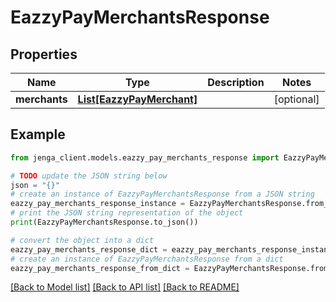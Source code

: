 # EazzyPayMerchantsResponse


## Properties

Name | Type | Description | Notes
------------ | ------------- | ------------- | -------------
**merchants** | [**List[EazzyPayMerchant]**](EazzyPayMerchant.md) |  | [optional] 

## Example

```python
from jenga_client.models.eazzy_pay_merchants_response import EazzyPayMerchantsResponse

# TODO update the JSON string below
json = "{}"
# create an instance of EazzyPayMerchantsResponse from a JSON string
eazzy_pay_merchants_response_instance = EazzyPayMerchantsResponse.from_json(json)
# print the JSON string representation of the object
print(EazzyPayMerchantsResponse.to_json())

# convert the object into a dict
eazzy_pay_merchants_response_dict = eazzy_pay_merchants_response_instance.to_dict()
# create an instance of EazzyPayMerchantsResponse from a dict
eazzy_pay_merchants_response_from_dict = EazzyPayMerchantsResponse.from_dict(eazzy_pay_merchants_response_dict)
```
[[Back to Model list]](../README.md#documentation-for-models) [[Back to API list]](../README.md#documentation-for-api-endpoints) [[Back to README]](../README.md)



